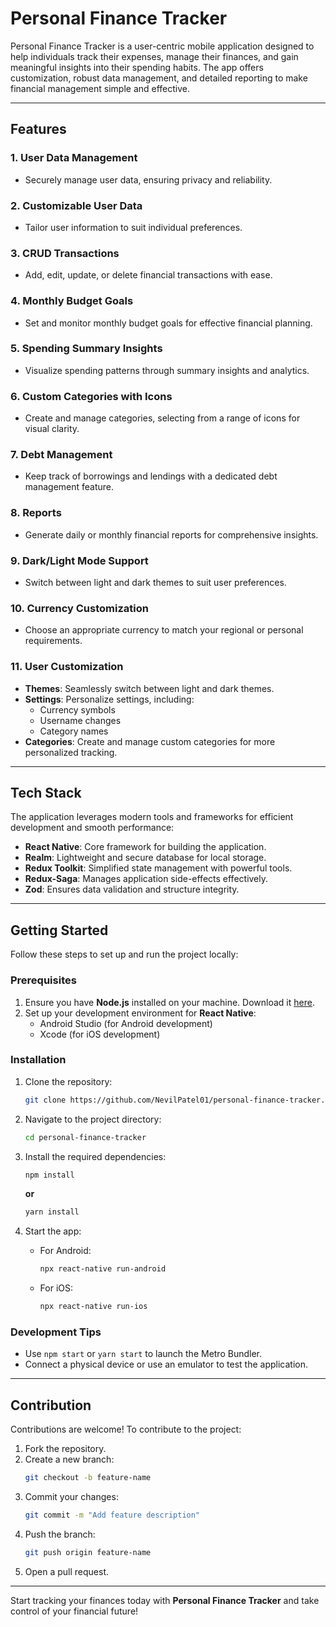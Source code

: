 # Personal Finance Tracker

Personal Finance Tracker is a user-centric mobile application designed to help individuals track their expenses, manage their finances, and gain meaningful insights into their spending habits. The app offers customization, robust data management, and detailed reporting to make financial management simple and effective.

---

## Features

### 1. **User Data Management**
- Securely manage user data, ensuring privacy and reliability.

### 2. **Customizable User Data**
- Tailor user information to suit individual preferences.

### 3. **CRUD Transactions**
- Add, edit, update, or delete financial transactions with ease.

### 4. **Monthly Budget Goals**
- Set and monitor monthly budget goals for effective financial planning.

### 5. **Spending Summary Insights**
- Visualize spending patterns through summary insights and analytics.

### 6. **Custom Categories with Icons**
- Create and manage categories, selecting from a range of icons for visual clarity.

### 7. **Debt Management**
- Keep track of borrowings and lendings with a dedicated debt management feature.

### 8. **Reports**
- Generate daily or monthly financial reports for comprehensive insights.

### 9. **Dark/Light Mode Support**
- Switch between light and dark themes to suit user preferences.

### 10. **Currency Customization**
- Choose an appropriate currency to match your regional or personal requirements.

### 11. **User Customization**
- **Themes**: Seamlessly switch between light and dark themes.
- **Settings**: Personalize settings, including:
  - Currency symbols
  - Username changes
  - Category names
- **Categories**: Create and manage custom categories for more personalized tracking.

---

## Tech Stack

The application leverages modern tools and frameworks for efficient development and smooth performance:

- **React Native**: Core framework for building the application.
- **Realm**: Lightweight and secure database for local storage.
- **Redux Toolkit**: Simplified state management with powerful tools.
- **Redux-Saga**: Manages application side-effects effectively.
- **Zod**: Ensures data validation and structure integrity.

---

## Getting Started

Follow these steps to set up and run the project locally:

### Prerequisites
1. Ensure you have **Node.js** installed on your machine. Download it [here](https://nodejs.org/).
2. Set up your development environment for **React Native**:
   - Android Studio (for Android development)
   - Xcode (for iOS development)

### Installation

1. Clone the repository:

   ```bash
   git clone https://github.com/NevilPatel01/personal-finance-tracker.git
   ```

2. Navigate to the project directory:

   ```bash
   cd personal-finance-tracker
   ```

3. Install the required dependencies:

   ```bash
   npm install
   ```
   **or**
   ```bash
   yarn install
   ```

4. Start the app:

   - For Android:
     ```bash
     npx react-native run-android
     ```
   - For iOS:
     ```bash
     npx react-native run-ios
     ```

### Development Tips
- Use `npm start` or `yarn start` to launch the Metro Bundler.
- Connect a physical device or use an emulator to test the application.

---

## Contribution

Contributions are welcome! To contribute to the project:

1. Fork the repository.
2. Create a new branch:
   ```bash
   git checkout -b feature-name
   ```
3. Commit your changes:
   ```bash
   git commit -m "Add feature description"
   ```
4. Push the branch:
   ```bash
   git push origin feature-name
   ```
5. Open a pull request.

---

Start tracking your finances today with **Personal Finance Tracker** and take control of your financial future!
